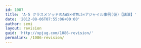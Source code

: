 ```yaml
---
id: 1087
title: 'A-5 クラスメソッドのAWS×HTML5×アジャイル事例(仮)【講演】'
date: '2012-08-06T07:55:06+00:00'
author: semi
layout: revision
guid: 'http://xpjug.com/1086-revision/'
permalink: /1086-revision/
---
```


